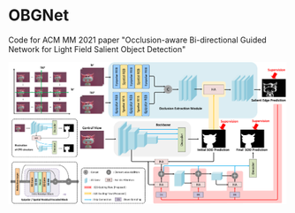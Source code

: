 # OBGNet
 Code for ACM MM 2021 paper "Occlusion-aware Bi-directional Guided Network for Light Field Salient Object Detection"

![Image text](https://github.com/Timsty1/OBGNet/raw/main/figure/network.png)

